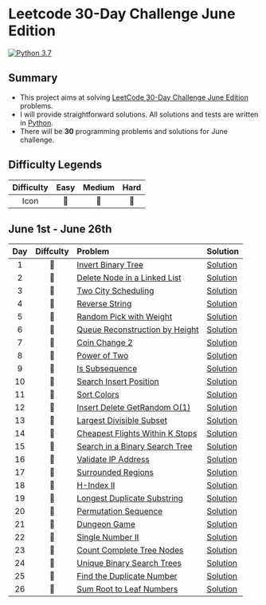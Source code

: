 # Leetcode 30-Day Challenge June Edition

[![Python 3.7](https://img.shields.io/badge/Python-3.7-orange.svg?style=flat)](https://www.python.org/)  

## Summary
- This project aims at solving [LeetCode 30-Day Challenge June Edition](https://leetcode.com/explore/challenge/card/june-leetcoding-challenge/) problems. 
- I will provide straightforward solutions. All solutions and tests are written in [Python](https://www.python.org/).
- There will be **30** programming problems and solutions for June challenge. 

## Difficulty Legends
| Difficulty | Easy | Medium | Hard |
|:--: | :--: | :--: |  :--: |
| Icon | 📗 | 📙 | 📕 |

## June 1st - June 26th
| Day | Diffculty | Problem | Solution |
|:--:| :--: | :-- | -- |
| 1 |📗|[Invert Binary Tree](https://leetcode.com/problems/invert-binary-tree/) | [Solution](https://github.com/nileshpaliwal/June-LeetCoding-Challenge-2020/blob/master/Invert%20Binary%20Tree.py)|
| 2 |📗|[Delete Node in a Linked List](https://leetcode.com/problems/delete-node-in-a-linked-list/) | [Solution](https://github.com/nileshpaliwal/June-LeetCoding-Challenge-2020/blob/master/Delete%20Node%20in%20a%20Linked%20List.py)|
 | 3 |📗|[Two City Scheduling](https://leetcode.com/problems/two-city-scheduling/) | [Solution](https://github.com/nileshpaliwal/June-LeetCoding-Challenge-2020/blob/master/Two%20City%20Scheduling.py)|
 | 4 |📗|[Reverse String](https://leetcode.com/problems/reverse-string/) | [Solution](https://github.com/nileshpaliwal/June-LeetCoding-Challenge-2020/blob/master/Reverse%20String.py)|
 | 5 |📙|[Random Pick with Weight](https://leetcode.com/problems/random-pick-with-weight/) | [Solution](https://github.com/nileshpaliwal/June-LeetCoding-Challenge-2020/blob/master/Random%20Pick%20with%20Weight.py)|
 | 6 |📙|[Queue Reconstruction by Height](https://leetcode.com/problems/queue-reconstruction-by-height/) | [Solution](https://github.com/nileshpaliwal/June-LeetCoding-Challenge-2020/blob/master/Queue%20Reconstruction%20by%20Height.py)|
 | 7 |📙|[Coin Change 2](https://leetcode.com/problems/coin-change-2/) | [Solution](https://github.com/nileshpaliwal/June-LeetCoding-Challenge-2020/blob/master/Coin%20Change%202.py)|
 | 8 |📗|[Power of Two](https://leetcode.com/problems/power-of-two/) | [Solution](https://github.com/nileshpaliwal/June-LeetCoding-Challenge-2020/blob/master/Power%20of%20Two.py)|
  | 9 |📗|[Is Subsequence](https://leetcode.com/problems/is-subsequence/) | [Solution](https://github.com/nileshpaliwal/June-LeetCoding-Challenge-2020/blob/master/Is%20Subsequence.py)|
   | 10 |📗|[Search Insert Position](https://leetcode.com/problems/search-insert-position/) | [Solution](https://github.com/nileshpaliwal/June-LeetCoding-Challenge-2020/blob/master/Search%20Insert%20Position.py)|
   | 11 |📙|[Sort Colors](https://leetcode.com/problems/sort-colors/) | [Solution](https://github.com/nileshpaliwal/June-LeetCoding-Challenge-2020/blob/master/Sort%20Colors.py)|
   | 12 |📙|[Insert Delete GetRandom O(1)](https://leetcode.com/problems/insert-delete-getrandom-o1/) | [Solution](https://github.com/nileshpaliwal/June-LeetCoding-Challenge-2020/blob/master/Insert%20Delete%20GetRandom%20O(1).py)|
   | 13 |📙|[Largest Divisible Subset](https://leetcode.com/problems/largest-divisible-subset/) | [Solution](https://github.com/nileshpaliwal/June-LeetCoding-Challenge-2020/blob/master/Largest%20Divisible%20Subset.py)|
   | 14|📙|[Cheapest Flights Within K Stops](https://leetcode.com/problems/cheapest-flights-within-k-stops/) | [Solution](https://github.com/nileshpaliwal/June-LeetCoding-Challenge-2020/blob/master/Cheapest%20Flights%20Within%20K%20Stops.py)|
   | 15 |📗|[Search in a Binary Search Tree](https://leetcode.com/problems/search-in-a-binary-search-tree/) | [Solution](https://github.com/nileshpaliwal/June-LeetCoding-Challenge-2020/blob/master/Search%20in%20a%20Binary%20Search%20Tree.py)|
   | 16|📙|[Validate IP Address](https://leetcode.com/problems/validate-ip-address/) | [Solution](https://github.com/nileshpaliwal/June-LeetCoding-Challenge-2020/blob/master/Validate%20IP%20Address.py)|
   | 17|📙|[Surrounded Regions](https://leetcode.com/problems/surrounded-regions/) | [Solution](https://github.com/nileshpaliwal/June-LeetCoding-Challenge-2020/blob/master/Surrounded%20Regions.py)|
   | 18|📙|[H-Index II](https://leetcode.com/problems/h-index-ii/) | [Solution](https://github.com/nileshpaliwal/June-LeetCoding-Challenge-2020/blob/master/H-Index%20II.py)|
   | 19|📕|[Longest Duplicate Substring](https://leetcode.com/problems/longest-duplicate-substring/) | [Solution](https://github.com/nileshpaliwal/June-LeetCoding-Challenge-2020/blob/master/Longest%20Duplicate%20Substring.py)|
   | 20|📙|[Permutation Sequence](https://leetcode.com/problems/permutation-sequence/) | [Solution](https://github.com/nileshpaliwal/June-LeetCoding-Challenge-2020/blob/master/Permutation%20Sequence.py)|
   | 21|📕|[Dungeon Game](https://leetcode.com/problems/dungeon-game/) | [Solution](https://github.com/nileshpaliwal/June-LeetCoding-Challenge-2020/blob/master/Dungeon%20Game.py)|
   | 22|📗|[Single Number II](https://leetcode.com/problems/single-number-ii/) | [Solution](https://github.com/nileshpaliwal/June-LeetCoding-Challenge-2020/blob/master/Single%20Number%20II.py)|
   | 23|📙|[Count Complete Tree Nodes](https://leetcode.com/problems/count-complete-tree-nodes/) | [Solution](https://github.com/nileshpaliwal/June-LeetCoding-Challenge-2020/blob/master/Count%20Complete%20Tree%20Nodes.py)|
   | 24|📙|[Unique Binary Search Trees](https://leetcode.com/problems/unique-binary-search-trees/) | [Solution](https://github.com/nileshpaliwal/June-LeetCoding-Challenge-2020/blob/master/Unique%20Binary%20Search%20Trees.py)|
   | 25|📙|[Find the Duplicate Number](https://leetcode.com/problems/find-the-duplicate-number/) | [Solution](https://github.com/nileshpaliwal/June-LeetCoding-Challenge-2020/blob/master/Find%20the%20Duplicate%20Number.py)|
   | 26|📙|[Sum Root to Leaf Numbers](https://leetcode.com/problems/sum-root-to-leaf-numbers/) | [Solution](https://github.com/nileshpaliwal/June-LeetCoding-Challenge-2020/blob/master/Sum%20Root%20to%20Leaf%20Numbers.py)|
